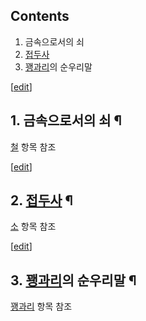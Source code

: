 ## Contents

    

1. 금속으로서의 쇠 
2. [접두사](%EC%A0%91%EB%91%90%EC%82%AC.md)
3. [꽹과리](%EA%BD%B9%EA%B3%BC%EB%A6%AC.md)의 순우리말 

[[edit](http://rigvedawiki.net/r1/wiki.php/%EC%87%A0?action=edit&section=1)]

## 1. 금속으로서의 쇠 ¶

[철](%EC%B2%A0.md) 항목 참조

  

[[edit](http://rigvedawiki.net/r1/wiki.php/%EC%87%A0?action=edit&section=2)]

## 2. [접두사](%EC%A0%91%EB%91%90%EC%82%AC.md) ¶

[소](%EC%86%8C.md) 항목 참조

  

[[edit](http://rigvedawiki.net/r1/wiki.php/%EC%87%A0?action=edit&section=3)]

## 3. [꽹과리](%EA%BD%B9%EA%B3%BC%EB%A6%AC.md)의 순우리말 ¶

[꽹과리](%EA%BD%B9%EA%B3%BC%EB%A6%AC.md) 항목 참조

